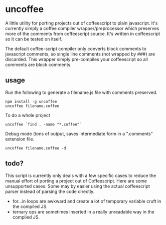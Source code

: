 # uncoffee
A little utility for porting projects out of coffeescript to plain javascript. It's currently simply a coffee compiler wrapper/preprocessor which preserves more of the comments from coffeescript source. It's written in coffeescript so it can be tested on itself.

The default coffee-script compiler only converts block comments to javascript comments, so single line comments (not wrapped by ###) are discarded. This wrapper simply pre-compiles your coffeescript so all comments are block comments.

## usage
Run the following to generate a filename.js file with comments preserved.
```
npm install -g uncoffee
uncoffee filename.coffee
```

To do a whole project
```
uncoffee `find . -name "*.coffee"`
```

Debug mode (tons of output, saves intermediate form in a ".comments" extension file.
```
uncoffee filename.coffee -d
```

## todo?
This script is currently only deals with a few specific cases to reduce the manual effort of porting a project out of Coffeescript. Here are some unsupported cases. Some may by easier using the actual coffeescript parser instead of parsing the code directly.
  * for...in loops are awkward and create a lot of temporary variable cruft in the compiled JS.
  * ternary ops are sometimes inserted in a really unreadable way in the complied JS.
